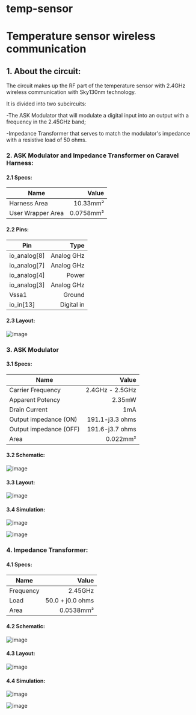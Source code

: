 # temp-sensor
# Temperature sensor wireless communication

## 1. About the circuit:
  The circuit makes up the RF part of the temperature sensor with 2.4GHz wireless communication with Sky130nm technology.

  It is divided into two subcircuits:
  
 -The ASK Modulator that will modulate a digital input into an output with a frequency in the 2.45GHz band; 
 
 -Impedance Transformer that serves to match the modulator's impedance with a resistive load of 50 ohms.

### 2. ASK Modulator and Impedance Transformer on Caravel Harness:

#### 2.1 Specs:

Name | Value
--------- | ------:
Harness Area | 10.33mm²
User Wrapper Area | 0.0758mm²

#### 2.2 Pins:
  
  Pin | Type
  ---- | ----:
  io_analog[8] | Analog GHz
  io_analog[7] | Analog GHz
  io_analog[4] | Power
  io_analog[3] | Analog GHz
  Vssa1 | Ground
  io_in[13] | Digital in

#### 2.3 Layout: 

![image](https://user-images.githubusercontent.com/80465879/156934805-25a7cc69-54c1-4565-9fe1-d1d9f04efe13.png)

### 3. ASK Modulator
#### 3.1 Specs:

Name | Value
--------- | ------:
Carrier Frequency | 2.4GHz - 2.5GHz
Apparent Potency | 2.35mW
Drain Current | 1mA
Output impedance (ON)| 191.1-j3.3 ohms
Output impedance (OFF)| 191.6-j3.7 ohms
Area | 0.022mm²

#### 3.2 Schematic:

![image](https://user-images.githubusercontent.com/80465879/156934755-764318fa-b4dc-4e42-bd07-ffd3cfafaea2.png)

#### 3.3 Layout:

![image](https://user-images.githubusercontent.com/80465879/156934742-08f6ef7f-451f-43f1-9a0c-ad52ea9c52a0.png)

#### 3.4 Simulation:

![image](https://user-images.githubusercontent.com/80465879/156936018-c29da456-ba1e-4673-b168-62b3e4492b89.png)


![image](https://user-images.githubusercontent.com/80465879/156935980-32720b57-b6b0-48c5-b4cf-1804c36cf6fd.png)


### 4. Impedance Transformer:

#### 4.1 Specs:

Name | Value
--------- | ------:
Frequency | 2.45GHz
Load | 50.0 + j0.0 ohms
Area | 0.0538mm²

#### 4.2 Schematic:

![image](https://user-images.githubusercontent.com/80465879/156934676-48617c00-b7ea-4c80-bd68-df5aa75e0ff3.png)

#### 4.3 Layout:

![image](https://user-images.githubusercontent.com/80465879/156934775-285f71c5-b285-4f41-8e49-396062ac482d.png)

#### 4.4 Simulation:

![image](https://user-images.githubusercontent.com/80465879/156935854-bd2c81ac-dd8b-4438-a2bf-e6c9801d1531.png)

![image](https://user-images.githubusercontent.com/80465879/156935861-5a420033-b3ca-4c09-9c9c-714c1185246e.png)

